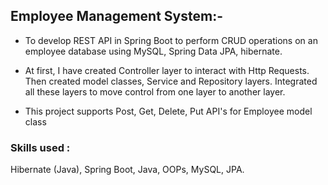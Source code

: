 
## Employee Management System:-

+ To develop REST API in Spring Boot to perform CRUD operations on an employee database using MySQL, Spring Data JPA, hibernate.

+ At first, I have created Controller layer to interact with Http Requests. Then created model classes, Service and Repository layers. Integrated all these layers to move control from one layer to another layer.

+ This project supports Post, Get, Delete, Put API's for Employee model class


### Skills used : 
Hibernate (Java),
Spring Boot,
Java,
OOPs,
MySQL,
JPA.

